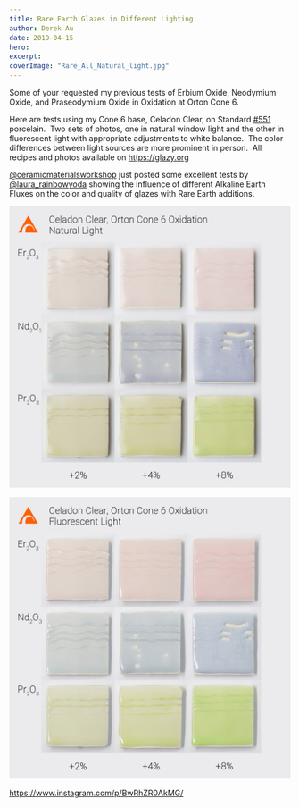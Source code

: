 ```yaml
---
title: Rare Earth Glazes in Different Lighting
author: Derek Au
date: 2019-04-15
hero: 
excerpt: 
coverImage: "Rare_All_Natural_light.jpg"
---
```


Some of your requested my previous tests of Erbium Oxide, Neodymium Oxide, and Praseodymium Oxide in Oxidation at Orton Cone 6.

Here are tests using my Cone 6 base, Celadon Clear, on Standard [#551](https://www.instagram.com/explore/tags/551/) porcelain.  Two sets of photos, one in natural window light and the other in fluorescent light with appropriate adjustments to white balance.  The color differences between light sources are more prominent in person.  All recipes and photos available on https://glazy.org

[@ceramicmaterialsworkshop](https://www.instagram.com/ceramicmaterialsworkshop/) just posted some excellent tests by [@laura\_rainbowyoda](https://www.instagram.com/laura_rainbowyoda/) showing the influence of different Alkaline Earth Fluxes on the color and quality of glazes with Rare Earth additions.

![](./images/Rare_All_Natural_light.jpg)

![](./images/Rare_All_Fluorescent_light2.jpg)

https://www.instagram.com/p/BwRhZR0AkMG/
